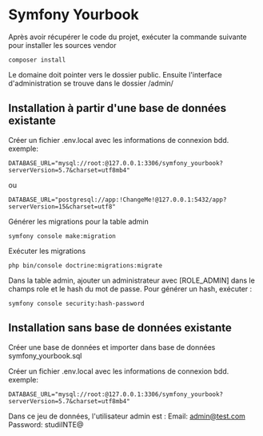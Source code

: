 # Symfony Yourbook
Après avoir récupérer le code du projet, exécuter la commande suivante pour installer les sources vendor
```shell
composer install
```
Le domaine doit pointer vers le dossier public. Ensuite l'interface d'administration se trouve dans le dossier /admin/

##  Installation à partir d'une base de données existante
Créer un fichier .env.local avec les informations de connexion bdd.
exemple:
```shell
DATABASE_URL="mysql://root:@127.0.0.1:3306/symfony_yourbook?serverVersion=5.7&charset=utf8mb4"
```
ou
```shell
DATABASE_URL="postgresql://app:!ChangeMe!@127.0.0.1:5432/app?serverVersion=15&charset=utf8"
```

Générer les migrations pour la table admin
```shell
symfony console make:migration
```

Exécuter les migrations
```shell
php bin/console doctrine:migrations:migrate
```

Dans la table admin, ajouter un administrateur avec [ROLE_ADMIN] dans le champs role et le hash du mot de passe.
Pour générer un hash, exécuter :
```shell
symfony console security:hash-password
```

##  Installation sans base de données  existante
Créer une base de données et importer dans base de données symfony_yourbook.sql

Créer un fichier .env.local avec les informations de connexion bdd.
exemple:
```shell
DATABASE_URL="mysql://root:@127.0.0.1:3306/symfony_yourbook?serverVersion=5.7&charset=utf8mb4"
```
Dans ce jeu de données, l'utilisateur admin est :
Email: admin@test.com
Password: studiINTE@
